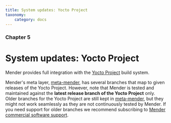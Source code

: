```yaml
---
title: System updates: Yocto Project
taxonomy:
    category: docs
---
```


### Chapter 5

# System updates: Yocto Project

Mender provides full integration with the [Yocto
Project](https://www.yoctoproject.org?target=_blank) build system.

Mender's meta layer, [meta-mender](https://github.com/mendersoftware/meta-mender?target=_blank), has
several branches that map to given releases of the Yocto Project. However, note that Mender is
tested and maintained against the **latest release branch of the Yocto Project** only. Older
branches for the Yocto Project are still kept in
[meta-mender](https://github.com/mendersoftware/meta-mender?target=_blank), but they might not work
seamlessly as they are not continuously tested by Mender. If you need support for older branches we
recommend subscribing to [Mender commercial software
support](https://mender.io/support-and-services/software-support?target=_blank).
